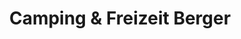 ---
title: "Camping & Freizeit Berger"
url: /frankfurt-am-main/camping-und-freizeit-berger/
shop: Outdoor
---